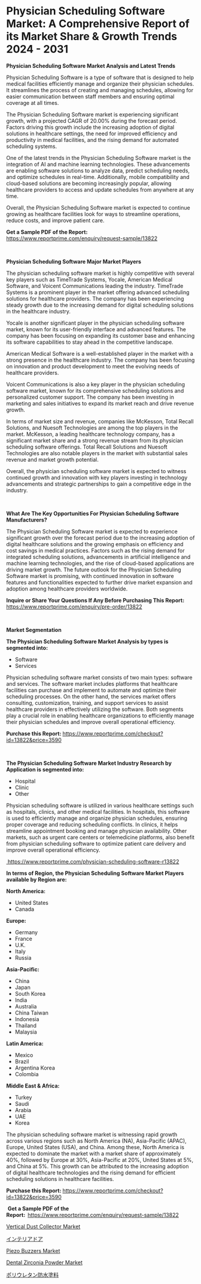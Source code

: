 <p><h1>Physician Scheduling Software Market: A Comprehensive Report of its Market Share & Growth Trends 2024 - 2031</h1></p><p><strong>Physician Scheduling Software Market Analysis and Latest Trends</strong></p>
<p><p>Physician Scheduling Software is a type of software that is designed to help medical facilities efficiently manage and organize their physician schedules. It streamlines the process of creating and managing schedules, allowing for easier communication between staff members and ensuring optimal coverage at all times.</p><p>The Physician Scheduling Software market is experiencing significant growth, with a projected CAGR of 20.00% during the forecast period. Factors driving this growth include the increasing adoption of digital solutions in healthcare settings, the need for improved efficiency and productivity in medical facilities, and the rising demand for automated scheduling systems.</p><p>One of the latest trends in the Physician Scheduling Software market is the integration of AI and machine learning technologies. These advancements are enabling software solutions to analyze data, predict scheduling needs, and optimize schedules in real-time. Additionally, mobile compatibility and cloud-based solutions are becoming increasingly popular, allowing healthcare providers to access and update schedules from anywhere at any time.</p><p>Overall, the Physician Scheduling Software market is expected to continue growing as healthcare facilities look for ways to streamline operations, reduce costs, and improve patient care.</p></p>
<p><strong>Get a Sample PDF of the Report:&nbsp;</strong> <a href="https://www.reportprime.com/enquiry/request-sample/13822">https://www.reportprime.com/enquiry/request-sample/13822</a></p>
<p>&nbsp;</p>
<p><strong>Physician Scheduling Software Major Market Players</strong></p>
<p><p>The physician scheduling software market is highly competitive with several key players such as TimeTrade Systems, Yocale, American Medical Software, and Voicent Communications leading the industry. TimeTrade Systems is a prominent player in the market offering advanced scheduling solutions for healthcare providers. The company has been experiencing steady growth due to the increasing demand for digital scheduling solutions in the healthcare industry.</p><p>Yocale is another significant player in the physician scheduling software market, known for its user-friendly interface and advanced features. The company has been focusing on expanding its customer base and enhancing its software capabilities to stay ahead in the competitive landscape.</p><p>American Medical Software is a well-established player in the market with a strong presence in the healthcare industry. The company has been focusing on innovation and product development to meet the evolving needs of healthcare providers.</p><p>Voicent Communications is also a key player in the physician scheduling software market, known for its comprehensive scheduling solutions and personalized customer support. The company has been investing in marketing and sales initiatives to expand its market reach and drive revenue growth.</p><p>In terms of market size and revenue, companies like McKesson, Total Recall Solutions, and Nuesoft Technologies are among the top players in the market. McKesson, a leading healthcare technology company, has a significant market share and a strong revenue stream from its physician scheduling software offerings. Total Recall Solutions and Nuesoft Technologies are also notable players in the market with substantial sales revenue and market growth potential.</p><p>Overall, the physician scheduling software market is expected to witness continued growth and innovation with key players investing in technology advancements and strategic partnerships to gain a competitive edge in the industry.</p></p>
<p>&nbsp;</p>
<p><strong>What Are The Key Opportunities For Physician Scheduling Software Manufacturers?</strong></p>
<p><p>The Physician Scheduling Software market is expected to experience significant growth over the forecast period due to the increasing adoption of digital healthcare solutions and the growing emphasis on efficiency and cost savings in medical practices. Factors such as the rising demand for integrated scheduling solutions, advancements in artificial intelligence and machine learning technologies, and the rise of cloud-based applications are driving market growth. The future outlook for the Physician Scheduling Software market is promising, with continued innovation in software features and functionalities expected to further drive market expansion and adoption among healthcare providers worldwide.</p></p>
<p><strong>Inquire or Share Your Questions If Any Before Purchasing This Report:</strong> <a href="https://www.reportprime.com/enquiry/pre-order/13822">https://www.reportprime.com/enquiry/pre-order/13822</a></p>
<p>&nbsp;</p>
<p><strong>Market Segmentation</strong></p>
<p><strong>The Physician Scheduling Software Market Analysis by types is segmented into:</strong></p>
<p><ul><li>Software</li><li>Services</li></ul></p>
<p><p>Physician scheduling software market consists of two main types: software and services. The software market includes platforms that healthcare facilities can purchase and implement to automate and optimize their scheduling processes. On the other hand, the services market offers consulting, customization, training, and support services to assist healthcare providers in effectively utilizing the software. Both segments play a crucial role in enabling healthcare organizations to efficiently manage their physician schedules and improve overall operational efficiency.</p></p>
<p><strong>Purchase this Report:&nbsp;</strong><a href="https://www.reportprime.com/checkout?id=13822&price=3590">https://www.reportprime.com/checkout?id=13822&price=3590</a></p>
<p>&nbsp;</p>
<p><strong>The Physician Scheduling Software Market Industry Research by Application is segmented into:</strong></p>
<p><ul><li>Hospital</li><li>Clinic</li><li>Other</li></ul></p>
<p><p>Physician scheduling software is utilized in various healthcare settings such as hospitals, clinics, and other medical facilities. In hospitals, this software is used to efficiently manage and organize physician schedules, ensuring proper coverage and reducing scheduling conflicts. In clinics, it helps streamline appointment booking and manage physician availability. Other markets, such as urgent care centers or telemedicine platforms, also benefit from physician scheduling software to optimize patient care delivery and improve overall operational efficiency.</p></p>
<p><a href="https://www.reportprime.com/physician-scheduling-software-r13822">&nbsp;https://www.reportprime.com/physician-scheduling-software-r13822</a></p>
<p><strong>In terms of Region, the Physician Scheduling Software Market Players available by Region are:</strong></p>
<p>
    <p> <strong> North America: </strong>
        <ul>
            <li>United States</li>
            <li>Canada</li>
        </ul>
        </p> 
    <p> <strong> Europe: </strong>
        <ul>
            <li>Germany</li>
            <li>France</li>
            <li>U.K.</li>
            <li>Italy</li>
            <li>Russia</li>
        </ul>
        </p> 
    <p> <strong> Asia-Pacific: </strong>
        <ul>
            <li>China</li>
            <li>Japan</li>
            <li>South Korea</li>
            <li>India</li>
            <li>Australia</li>
            <li>China Taiwan</li>
            <li>Indonesia</li>
            <li>Thailand</li>
            <li>Malaysia</li>
        </ul>
        </p> 
    <p> <strong> Latin America: </strong>
        <ul>
            <li>Mexico</li>
            <li>Brazil</li>
            <li>Argentina Korea</li>
            <li>Colombia</li>
        </ul>
        </p> 
    <p> <strong> Middle East & Africa: </strong>
        <ul>
            <li>Turkey</li>
            <li>Saudi</li>
            <li>Arabia</li>
            <li>UAE</li>
            <li>Korea</li>
        </ul>
    </p>
    </p>
<p><p>The physician scheduling software market is witnessing rapid growth across various regions such as North America (NA), Asia-Pacific (APAC), Europe, United States (USA), and China. Among these, North America is expected to dominate the market with a market share of approximately 40%, followed by Europe at 30%, Asia-Pacific at 20%, United States at 5%, and China at 5%. This growth can be attributed to the increasing adoption of digital healthcare technologies and the rising demand for efficient scheduling solutions in healthcare facilities.</p></p>
<p><strong>Purchase this Report: </strong><a href="https://www.reportprime.com/checkout?id=13822&price=3590">https://www.reportprime.com/checkout?id=13822&price=3590</a></p>
<p>&nbsp;<strong>Get a Sample PDF of the Report:&nbsp;&nbsp;</strong><a href="https://www.reportprime.com/enquiry/request-sample/13822">https://www.reportprime.com/enquiry/request-sample/13822</a></p>
<p><strong></strong></p>
<p><p><a href="https://view.publitas.com/reportprime-1/vertical-dust-collector-market-furnishes-information-on-market-share-market-trends-and-market-growth/">Vertical Dust Collector Market</a></p><p><a href="https://medium.com/@nic.neale/%E3%82%A4%E3%83%B3%E3%83%86%E3%83%AA%E3%82%A2%E3%83%89%E3%82%A2%E5%B8%82%E5%A0%B4%E3%83%AC%E3%83%9D%E3%83%BC%E3%83%88%E3%81%AF-%E3%81%93%E3%81%AE%E5%B8%82%E5%A0%B4%E3%81%AE%E6%9C%80%E6%96%B0%E3%81%AE%E3%83%88%E3%83%AC%E3%83%B3%E3%83%89%E3%82%84%E6%88%90%E9%95%B7%E6%A9%9F%E4%BC%9A%E3%82%92%E6%98%8E%E3%82%89%E3%81%8B%E3%81%AB%E3%81%97%E3%81%A6%E3%81%84%E3%81%BE%E3%81%99-81d0fc6cc82e">インテリアドア</a></p><p><a href="https://summer-dogwood-3e9.notion.site/Piezo-Buzzers-Market-Analysis-and-Sze-Forecasted-for-period-from-2024-to-2031-67a31128664242f9acbcbffef82461ba">Piezo Buzzers Market</a></p><p><a href="https://issuu.com/reportprime-2/docs/dental-zirconia-powder-market-size-2030.pptx">Dental Zirconia Powder Market</a></p><p><a href="https://medium.com/@stevenhuson95/%E3%83%9D%E3%83%AA%E3%82%A6%E3%83%AC%E3%82%BF%E3%83%B3%E9%98%B2%E6%B0%B4%E5%A1%97%E6%96%99%E5%B8%82%E5%A0%B4%E5%88%86%E6%9E%90-%E3%81%9D%E3%81%AEcagr-%E5%B8%82%E5%A0%B4%E3%82%BB%E3%82%B0%E3%83%A1%E3%83%B3%E3%83%86%E3%83%BC%E3%82%B7%E3%83%A7%E3%83%B3-%E3%81%8A%E3%82%88%E3%81%B3%E3%82%B0%E3%83%AD%E3%83%BC%E3%83%90%E3%83%AB%E7%94%A3%E6%A5%AD%E6%A6%82%E8%A6%81-39ca60d89b51">ポリウレタン防水塗料</a></p></p>
